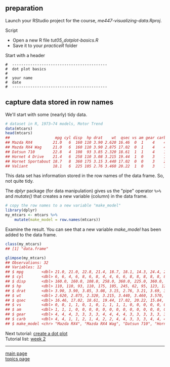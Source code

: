 
preparation
-----------

Launch your RStudio project for the course, *me447-visualizing-data.Rproj*.

Script

-   Open a new R file *tut05\_dotplot-basics.R*
-   Save it to your *practiceR* folder

Start with a header

    #  ------------------------------------------
    #  dot plot basics
    #
    #  your name
    #  date
    #  ------------------------------------------

capture data stored in row names
--------------------------------

We'll start with some (nearly) tidy data.

``` r
# dataset in R, 1973–74 models, Motor Trend
data(mtcars)
head(mtcars)
##                    mpg cyl disp  hp drat    wt  qsec vs am gear carb
## Mazda RX4         21.0   6  160 110 3.90 2.620 16.46  0  1    4    4
## Mazda RX4 Wag     21.0   6  160 110 3.90 2.875 17.02  0  1    4    4
## Datsun 710        22.8   4  108  93 3.85 2.320 18.61  1  1    4    1
## Hornet 4 Drive    21.4   6  258 110 3.08 3.215 19.44  1  0    3    1
## Hornet Sportabout 18.7   8  360 175 3.15 3.440 17.02  0  0    3    2
## Valiant           18.1   6  225 105 2.76 3.460 20.22  1  0    3    1
```

This data set has information stored in the row names of the data frame. So, not quite tidy.

The *dplyr* package (for data manipulation) gives us the "pipe" operator `%>%` and *mutate()* that creates a new variable (column) in the data frame.

``` r
# copy the row names to a new variable "make_model" 
library(dplyr)
my_mtcars <- mtcars %>%
    mutate(make_model = row.names(mtcars))
```

Examine the result. You can see that a new variable *make\_model* has been added to the data frame.

``` r
class(my_mtcars)
## [1] "data.frame"
```

``` r
glimpse(my_mtcars)
## Observations: 32
## Variables: 12
## $ mpg        <dbl> 21.0, 21.0, 22.8, 21.4, 18.7, 18.1, 14.3, 24.4, 22....
## $ cyl        <dbl> 6, 6, 4, 6, 8, 6, 8, 4, 4, 6, 6, 8, 8, 8, 8, 8, 8, ...
## $ disp       <dbl> 160.0, 160.0, 108.0, 258.0, 360.0, 225.0, 360.0, 14...
## $ hp         <dbl> 110, 110, 93, 110, 175, 105, 245, 62, 95, 123, 123,...
## $ drat       <dbl> 3.90, 3.90, 3.85, 3.08, 3.15, 2.76, 3.21, 3.69, 3.9...
## $ wt         <dbl> 2.620, 2.875, 2.320, 3.215, 3.440, 3.460, 3.570, 3....
## $ qsec       <dbl> 16.46, 17.02, 18.61, 19.44, 17.02, 20.22, 15.84, 20...
## $ vs         <dbl> 0, 0, 1, 1, 0, 1, 0, 1, 1, 1, 1, 0, 0, 0, 0, 0, 0, ...
## $ am         <dbl> 1, 1, 1, 0, 0, 0, 0, 0, 0, 0, 0, 0, 0, 0, 0, 0, 0, ...
## $ gear       <dbl> 4, 4, 4, 3, 3, 3, 3, 4, 4, 4, 4, 3, 3, 3, 3, 3, 3, ...
## $ carb       <dbl> 4, 4, 1, 1, 2, 1, 4, 2, 2, 4, 4, 3, 3, 3, 4, 4, 4, ...
## $ make_model <chr> "Mazda RX4", "Mazda RX4 Wag", "Datsun 710", "Hornet...
```

Next tutorial: [create a dot plot](tut-0702_create-dot-plot.md)<br> Tutorial list: [week 2](week-02_assignments.md)

------------------------------------------------------------------------

[main page](../README.md)<br> [topics page](../README-by-topic.md)
